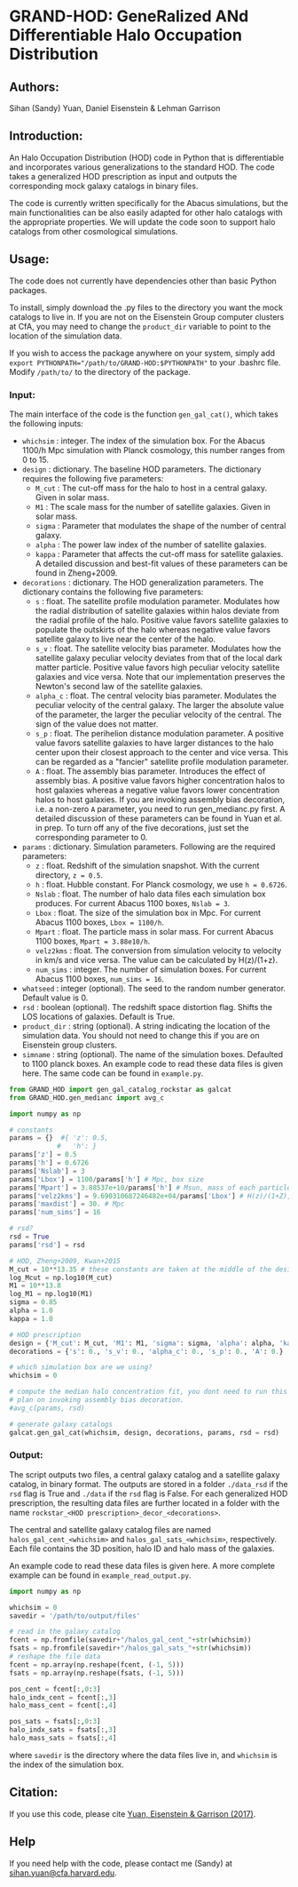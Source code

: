 # GRAND-HOD: GeneRalized ANd Differentiable Halo Occupation Distribution

## Authors:
Sihan (Sandy) Yuan, Daniel Eisenstein & Lehman Garrison

## Introduction:
An Halo Occupation Distribution (HOD) code in Python that is differentiable and incorporates various generalizations to the standard HOD. The code takes a generalized HOD prescription as input and outputs the corresponding mock galaxy catalogs in binary files.

The code is currently written specifically for the Abacus simulations, but the main functionalities can be also easily adapted for other halo catalogs with the appropriate properties. We will update the code soon to support halo catalogs from other cosmological simulations. 

## Usage:

The code does not currently have dependencies other than basic Python packages. 

To install, simply download the .py files to the directory you want the mock catalogs to live in. If you are not on the Eisenstein Group computer clusters at CfA, you may need to change the `product_dir` variable to point to the location of the simulation data. 

If you wish to access the package anywhere on your system, simply add `export PYTHONPATH="/path/to/GRAND-HOD:$PYTHONPATH"` to your .bashrc file. Modify `/path/to/` to the directory of the package.

### Input:
The main interface of the code is the function `gen_gal_cat()`, which takes the following inputs:
- `whichsim` : integer. The index of the simulation box. For the Abacus 1100/h Mpc simulation with Planck cosmology, this number ranges from 0 to 15.  
- `design` : dictionary. The baseline HOD parameters. The dictionary requires the following five parameters:
  - `M_cut` : The cut-off mass for the halo to host in a central galaxy. Given in solar mass.
  - `M1` : The scale mass for the number of satellite galaxies. Given in solar mass.
  - `sigma` : Parameter that modulates the shape of the number of central galaxy.
  - `alpha` : The power law index of the number of satellite galaxies. 
  - `kappa` : Parameter that affects the cut-off mass for satellite galaxies. 
  A detailed discussion and best-fit values of these parameters can be found in Zheng+2009.
- `decorations` : dictionary. The HOD generalization parameters. The dictionary contains the following five parameters:
  - `s` : float. The satellite profile modulation parameter. Modulates how the radial distribution of satellite galaxies within halos deviate from the radial profile of the halo. Positive value favors satellite galaxies to populate the outskirts of the halo whereas negative value favors satellite galaxy to live near the center of the halo. 
  - `s_v` : float. The satellite velocity bias parameter. Modulates how the satellite galaxy peculiar velocity deviates from that of the local dark matter particle. Positive value favors high peculiar velocity satellite galaxies and vice versa. Note that our implementation preserves the Newton's second law of the satellite galaxies.
  - `alpha_c` : float. The central velocity bias parameter. Modulates the peculiar velocity of the central galaxy. The larger the absolute value of the parameter, the larger the peculiar velocity of the central. The sign of the value does not matter. 
  - `s_p` : float. The perihelion distance modulation parameter. A positive value favors satellite galaxies to have larger distances to the halo center upon their closest approach to the center and vice versa. This can be regarded as a "fancier" satellite profile modulation parameter. 
  - `A` : float. The assembly bias parameter. Introduces the effect of assembly bias. A positive value favors higher concentration halos to host galaxies whereas a negative value favors lower concentration halos to host galaxies. If you are invoking assembly bias decoration, i.e. a non-zero `A` parameter, you need to run gen_medianc.py first. 
  A detailed discussion of these parameters can be found in Yuan et al. in prep. To turn off any of the five decorations, just set the corresponding parameter to 0.
- `params` : dictionary. Simulation parameters. Following are the required parameters:
  - `z` : float. Redshift of the simulation snapshot. With the current directory, `z = 0.5`.
  - `h` : float. Hubble constant. For Planck cosmology, we use `h = 0.6726`.
  - `Nslab` : float. The number of halo data files each simulation box produces. For current Abacus 1100 boxes, `Nslab = 3`.
  - `Lbox` : float. The size of the simulation box in Mpc. For current Abacus 1100 boxes, `Lbox = 1100/h`.
  - `Mpart` : float. The particle mass in solar mass. For current Abacus 1100 boxes, `Mpart = 3.88e10/h`.
  - `velz2kms` : float. The conversion from simulation velocity to velocity in km/s and vice versa. The value can be calculated by H(z)/(1+z). 
  - `num_sims` : integer. The number of simulation boxes. For current Abacus 1100 boxes, `num_sims = 16`.
- `whatseed` : integer (optional). The seed to the random number generator. Default value is 0.
- `rsd` : boolean (optional). The redshift space distortion flag. Shifts the LOS locations of galaxies. Default is True. 
- `product_dir` : string (optional). A string indicating the location of the simulation data. You should not need to change this if you are on Eisenstein group clusters.
- `simname` : string (optional). The name of the simulation boxes. Defaulted to 1100 planck boxes. An example code to read these data files is given here.  The same code can be found in `example.py`.
```python
from GRAND_HOD import gen_gal_catalog_rockstar as galcat
from GRAND_HOD.gen_medianc import avg_c

import numpy as np

# constants
params = {}  #{ 'z': 0.5,
            #   'h': }
params['z'] = 0.5
params['h'] = 0.6726
params['Nslab'] = 3
params['Lbox'] = 1100/params['h'] # Mpc, box size
params['Mpart'] = 3.88537e+10/params['h'] # Msun, mass of each particle
params['velz2kms'] = 9.690310687246482e+04/params['Lbox'] # H(z)/(1+Z), km/s/Mpc
params['maxdist'] = 30. # Mpc
params['num_sims'] = 16

# rsd?
rsd = True
params['rsd'] = rsd

# HOD, Zheng+2009, Kwan+2015
M_cut = 10**13.35 # these constants are taken at the middle of the design, Kwan+15
log_Mcut = np.log10(M_cut)
M1 = 10**13.8
log_M1 = np.log10(M1)
sigma = 0.85
alpha = 1.0
kappa = 1.0

# HOD prescription 
design = {'M_cut': M_cut, 'M1': M1, 'sigma': sigma, 'alpha': alpha, 'kappa': kappa}
decorations = {'s': 0., 's_v': 0., 'alpha_c': 0., 's_p': 0., 'A': 0.}

# which simulation box are we using?
whichsim = 0

# compute the median halo concentration fit, you dont need to run this if you dont 
# plan on invoking assembly bias decoration. 
#avg_c(params, rsd)

# generate galaxy catalogs
galcat.gen_gal_cat(whichsim, design, decorations, params, rsd = rsd)
```

### Output:
The script outputs two files, a central galaxy catalog and a satellite galaxy catalog, in binary format. 
The outputs are stored in a folder `./data_rsd` if the `rsd` flag is True and `./data` if the `rsd` flag is False. For each generalized HOD prescription, the resulting data files are further located in a folder with the name `rockstar_<HOD prescription>_decor_<decorations>`. 

The central and satellite galaxy catalog files are named `halos_gal_cent_<whichsim>` and `halos_gal_sats_<whichsim>`, respectively. Each file contains the 3D position, halo ID and halo mass of the galaxies. 

An example code to read these data files is given here.  A more complete example can be found in `example_read_output.py`.
```python
import numpy as np

whichsim = 0
savedir = '/path/to/output/files'

# read in the galaxy catalog
fcent = np.fromfile(savedir+"/halos_gal_cent_"+str(whichsim))
fsats = np.fromfile(savedir+"/halos_gal_sats_"+str(whichsim))
# reshape the file data
fcent = np.array(np.reshape(fcent, (-1, 5)))
fsats = np.array(np.reshape(fsats, (-1, 5)))

pos_cent = fcent[:,0:3]
halo_indx_cent = fcent[:,3]
halo_mass_cent = fcent[:,4]

pos_sats = fsats[:,0:3]
halo_indx_sats = fsats[:,3]
halo_mass_sats = fsats[:,4]
```
where `savedir` is the directory where the data files live in, and `whichsim` is the index of the simulation box. 


## Citation:
If you use this code, please cite [Yuan, Eisenstein & Garrison (2017)](http://adsabs.harvard.edu/doi/10.1093/mnras/stx2032).

## Help 
If you need help with the code, please contact me (Sandy) at sihan.yuan@cfa.harvard.edu. 
